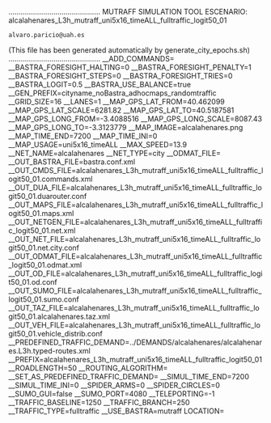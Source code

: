 .............................................
    MUTRAFF SIMULATION TOOL
    ESCENARIO: alcalahenares_L3h_mutraff_uni5x16_timeALL_fulltraffic_logit50_01

    alvaro.paricio@uah.es
(This file has been generated automatically by generate_city_epochs.sh)
.............................................
__ADD_COMMANDS=
__BASTRA_FORESIGHT_HALTING=0
__BASTRA_FORESIGHT_PENALTY=1
__BASTRA_FORESIGHT_STEPS=0
__BASTRA_FORESIGHT_TRIES=0
__BASTRA_LOGIT=0.5
__BASTRA_USE_BALANCE=true
__GEN_PREFIX=cityname_noBastra_adhocmaps_randomtraffic
__GRID_SIZE=16
__LANES=1
__MAP_GPS_LAT_FROM=40.462099
__MAP_GPS_LAT_SCALE=6281.82
__MAP_GPS_LAT_TO=40.5187581
__MAP_GPS_LONG_FROM=-3.4088516
__MAP_GPS_LONG_SCALE=8087.43
__MAP_GPS_LONG_TO=-3.3123779
__MAP_IMAGE=alcalahenares.png
__MAP_TIME_END=7200
__MAP_TIME_INI=0
__MAP_USAGE=uni5x16_timeALL
__MAX_SPEED=13.9
__NET_NAME=alcalahenares
__NET_TYPE=city
__ODMAT_FILE=
__OUT_BASTRA_FILE=bastra.conf.xml
__OUT_CMDS_FILE=alcalahenares_L3h_mutraff_uni5x16_timeALL_fulltraffic_logit50_01.commands.xml
__OUT_DUA_FILE=alcalahenares_L3h_mutraff_uni5x16_timeALL_fulltraffic_logit50_01.duarouter.conf
__OUT_MAPS_FILE=alcalahenares_L3h_mutraff_uni5x16_timeALL_fulltraffic_logit50_01.maps.xml
__OUT_NETGEN_FILE=alcalahenares_L3h_mutraff_uni5x16_timeALL_fulltraffic_logit50_01.net.xml
__OUT_NET_FILE=alcalahenares_L3h_mutraff_uni5x16_timeALL_fulltraffic_logit50_01.net.city.conf
__OUT_ODMAT_FILE=alcalahenares_L3h_mutraff_uni5x16_timeALL_fulltraffic_logit50_01.odmat.xml
__OUT_OD_FILE=alcalahenares_L3h_mutraff_uni5x16_timeALL_fulltraffic_logit50_01.od.conf
__OUT_SUMO_FILE=alcalahenares_L3h_mutraff_uni5x16_timeALL_fulltraffic_logit50_01.sumo.conf
__OUT_TAZ_FILE=alcalahenares_L3h_mutraff_uni5x16_timeALL_fulltraffic_logit50_01.alcalahenares.taz.xml
__OUT_VEH_FILE=alcalahenares_L3h_mutraff_uni5x16_timeALL_fulltraffic_logit50_01.vehicle_distrib.conf
__PREDEFINED_TRAFFIC_DEMAND=../DEMANDS/alcalahenares/alcalahenares.L3h.typed-routes.xml
__PREFIX=alcalahenares_L3h_mutraff_uni5x16_timeALL_fulltraffic_logit50_01
__ROADLENGTH=50
__ROUTING_ALGORITHM=
__SET_AS_PREDEFINED_TRAFFIC_DEMAND=
__SIMUL_TIME_END=7200
__SIMUL_TIME_INI=0
__SPIDER_ARMS=0
__SPIDER_CIRCLES=0
__SUMO_GUI=false
__SUMO_PORT=4080
__TELEPORTING=-1
__TRAFFIC_BASELINE=1250
__TRAFFIC_BRANCH=250
__TRAFFIC_TYPE=fulltraffic
__USE_BASTRA=mutraff
LOCATION=    <location netOffset="-465343.12,-4479111.07" convBoundary="0.00,0.00,8087.43,6281.82" origBoundary="-3.408842,40.462103,-3.312420,40.518754" projParameter="+proj=utm +zone=30 +ellps=WGS84 +datum=WGS84 +units=m +no_defs"/>
